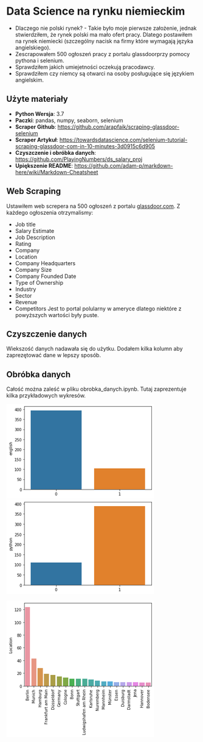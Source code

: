 # Data Science na rynku niemieckim
* Dlaczego nie polski rynek? - Takie było moje pierwsze założenie, jednak stwierdziłem, że rynek polski ma mało ofert pracy. Dlatego postawiłem na rynek niemiecki (szczególny nacisk na firmy które wymagają języka angielskiego).
* Zescrapowałem 500 ogłoszeń pracy z portalu glassdoorprzy pomocy pythona i selenium.
* Sprawdziłem jakich umiejetności oczekują pracodawcy.
* Sprawdziłem czy niemcy są otwarci na osoby posługujące się językiem angielskim.


## Użyte materiały
* **Python Wersja**: 3.7
* **Paczki**: pandas, numpy, seaborn, selenium
* **Scraper Github**: https://github.com/arapfaik/scraping-glassdoor-selenium
* **Scraper Artykuł**: https://towardsdatascience.com/selenium-tutorial-scraping-glassdoor-com-in-10-minutes-3d0915c6d905
* **Czyszczenie i obróbka danych**: https://github.com/PlayingNumbers/ds_salary_proj
* **Upiększenie README**: https://github.com/adam-p/markdown-here/wiki/Markdown-Cheatsheet


## Web Scraping
Ustawiłem web screpera na 500 ogłoszeń z portalu [glassdoor.com](https://www.glassdoor.com). Z każdego ogłoszenia otrzymalismy:
* Job title
* Salary Estimate
* Job Description
* Rating
* Company
* Location
* Company Headquarters
* Company Size
* Company Founded Date
* Type of Ownership
* Industry
* Sector
* Revenue
* Competitors
Jest to portal polularny w ameryce dlatego niektóre z powyższych wartości były puste.


## Czyszczenie danych
Wiekszość danych nadawała się do użytku. Dodałem kilka kolumn aby zaprezętować dane w lepszy sposób.

## Obróbka danych
Całość można zaleść w pliku obrobka_danych.ipynb. Tutaj zaprezentuje kilka przykładowych wykresów.

![alt text](https://github.com/mikolaj1244/ds_niemiecki_rynek/blob/master/angielski.png "Czy firma przyjmuje osoby mówiące po angielsku")
![alt text](https://github.com/mikolaj1244/ds_niemiecki_rynek/blob/master/python.png "Zapotrzebowanie na osoby posługujące się pythonem")

![alt text](https://github.com/mikolaj1244/ds_niemiecki_rynek/blob/master/localisation.png "Lokalizacja")


